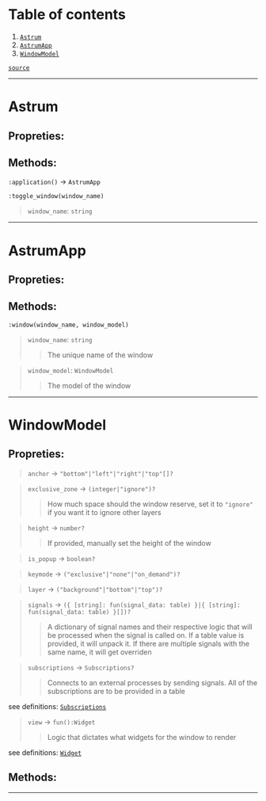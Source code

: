 # Table of contents

1. [`Astrum`](#astrum) 
2. [`AstrumApp`](#astrumapp) 
3. [`WindowModel`](#windowmodel) 

[`source`](https://github.com/vnuxa/astrum/blob/unstable/src/lua_library/astrum/types/init.lua)

---
# Astrum
## Propreties:
## Methods:
`:application()` → `AstrumApp`

`:toggle_window(window_name)`
>    `window_name`: `string`




---
# AstrumApp
## Propreties:
## Methods:
`:window(window_name, window_model)`
>    `window_name`: `string`
>    >   The unique name of the window 

>    `window_model`: `WindowModel`
>    >   The model of the window 




---
# WindowModel
## Propreties:
>   `anchor` → `"bottom"|"left"|"right"|"top"[]?`

>   `exclusive_zone` → `(integer|"ignore")?`
>    >   How much space should the window reserve, set it to `"ignore"` if you want it to ignore other layers 

>   `height` → `number?`
>    >   If provided, manually set the height of the window 

>   `is_popup` → `boolean?`

>   `keymode` → `("exclusive"|"none"|"on_demand")?`

>   `layer` → `("background"|"bottom"|"top")?`

>   `signals` → `({ [string]: fun(signal_data: table) }|{ [string]: fun(signal_data: table) }[])?`
>    >   A dictionary of signal names and their respective logic that will be processed when the signal is called on. If a table value is provided, it will unpack it. If there are multiple signals with the same name, it will get overriden 

>   `subscriptions` → `Subscriptions?`
>    >   Connects to an external processes by sending signals. All of the subscriptions are to be provided in a table 

see definitions: [`Subscriptions`](./subscriptions/init.md#subscriptions) 
>   `view` → `fun():Widget`
>    >   Logic that dictates what widgets for the window to render 

see definitions: [`Widget`](./widgets/models.md#widget) 
## Methods:


---
